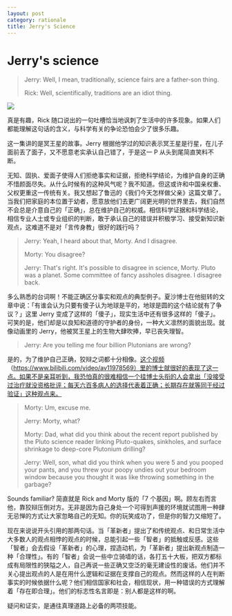 ```yaml
---
layout: post
category: rationale
title: Jerry's Science
---
```


# Jerry's science

> Jerry: Well, I mean, traditionally, science fairs are a father-son thing.
>
> Rick: Well, scientifically, traditions are an idiot thing.

![](https://wx4.sinaimg.cn/large/b66c1c09ly1g7n7uas8rqj21hc0u0k22.jpg)

真是有趣，Rick 随口说出的一句吐槽恰当地讽刺了生活中的许多现象。如果人们都能理解这句话的含义，与科学有关的争论恐怕会少了很多乐趣。

这一集讲的是冥王星的故事。Jerry 根据他学过的知识表示冥王星是行星，在儿子面前丢了面子，又不愿意老实承认自己错了，于是这一 P 从头到尾简直笑料不断。

无知、固执、爱面子使得人们拒绝事实和证据，拒绝科学结论，为维护自身的正确不惜颜面尽失。从什么时候有的这种风气呢？我不知道。但这或许和中国亲权重、父权更重这一传统有关。我又想起了鲁迅的《我们今天怎样做父亲》这篇文章了。当我们把家庭的本位置于幼者，愿意放他们去更广阔更光明的世界里去，我们自然不会总是介意自己的「正确」，总在维护自己的权威。相信科学证据和科学结论，相信专业人士或专业组织的判断，敢于承认自己的错误并积极学习、接受新知识新观点，这难道不是对「言传身教」很好的践行吗？

> Jerry: Yeah, I heard about that, Morty. And I disagree.
>
> Morty: You disagree?
>
> Jerry: That's right. It's possible to disagree in science, Morty. Pluto was a planet. Some committee of fancy assholes disagree. I disagree back.

多么熟悉的台词啊！不能正确区分事实和观点的典型例子。夏沙博士在他挺转的文章中说：「有谁会认为只要有傻子认为地球是平的，地球是圆的这个结论就有了争议？」这里 Jerry 变成了这样的「傻子」，现实生活中还有很多这样的「傻子」。可笑的是，他们却是以良知和道德的守护者的身份，一种大义凛然的面貌出现。就像动画里的 Jerry，他被冥王星上的生物大肆吹捧，早已丧失理智。

> Jerry: Are you telling me four billion Plutonians are wrong?

是的，为了维护自己正确，狡辩之词都十分相像。[这个视频](https://www.bilibili.com/video/av11978569)（https://www.bilibili.com/video/av11978569）里的博士就很好的表现了这一点。如果不是亲耳听到，我恐怕真的很难相信一个挂博士头衔的人会拿出「没接受过治疗就没资格批评；每天六百多病人的选择代表着正确；长期存在就等同于经过验证」这种观点来。

> Morty: Um, excuse me.
>
> Jerry: Morty, what?
>
> Morty: Dad, what did you think about the recent report published by the Pluto science reader linking Pluto-quakes, sinkholes, and surface shrinkage to deep-core Plutonium drilling?
>
> Jerry: Well, son, what did you think when you were 5 and you pooped your pants, and you threw your poopy undies out your bedroom window because you thought it was like throwing something in the garbage?

Sounds familiar? 简直就是 Rick and Morty 版的「7 个基因」啊。顾左右而言他，靠狡辩压倒对方。无非是因为自己身处一个可得到声援的环境就试图用一种肆无忌惮的方式让大家忽略自己的无知。你的玩笑成功了，但是你的智力又缩短了。

现在来说说开头引用的那两句话。当「革新者」提出了和传统观点、和日常生活中大多数人的观点相悖的观点的时候，总能引起一些「智者」的抵触或反感。这些「智者」会去假设「革新者」的心理，捏造动机，为「革新者」提出新观点制造一种「合理性」。有的「智者」会说一些中立骑墙的话，各打五十大板，把双方都标成有局限性的狭隘之人，自己再说一些正确又空泛的毫无建设性的废话。他们并不关心提出观点的人是在用什么逻辑和证据在支撑自己的观点。然而这样的人在判断事实的时候依据什么呢？他们相信国家和社会，相信现状，用一种错误的方式理解着「存在即合理」。他们的标志性名言即是：别人都是这样的啊。

疑问和证实，是通往真理道路上必备的两项技能。